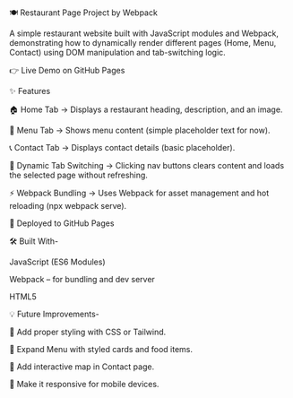 🍽️ Restaurant Page Project by Webpack


A simple restaurant website built with JavaScript modules and Webpack, demonstrating how to dynamically render different pages (Home, Menu, Contact) using DOM manipulation and tab-switching logic.

👉 Live Demo on GitHub Pages

✨ Features

🏠 Home Tab → Displays a restaurant heading, description, and an image.

📜 Menu Tab → Shows menu content (simple placeholder text for now).

📞 Contact Tab → Displays contact details (basic placeholder).

🔄 Dynamic Tab Switching → Clicking nav buttons clears content and loads the selected page without refreshing.

⚡ Webpack Bundling → Uses Webpack for asset management and hot reloading (npx webpack serve).

🚀 Deployed to GitHub Pages

🛠️ Built With- 

JavaScript (ES6 Modules)

Webpack – for bundling and dev server

HTML5

💡 Future Improvements- 

🎨 Add proper styling with CSS or Tailwind.

🍲 Expand Menu with styled cards and food items.

📍 Add interactive map in Contact page.

📱 Make it responsive for mobile devices.

